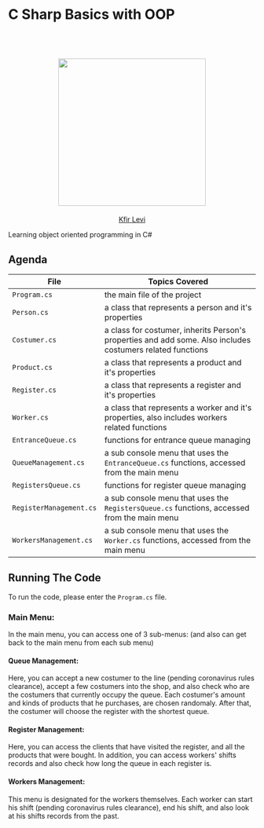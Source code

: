 # C Sharp Basics with OOP
<h1 align="center">
  <br>
  <img src="https://github.com/kfirlevi/C-Sharp-Basics-with-OOP/blob/main/source/Grocery_store_image.jfif" height="300">
</h1>
  <p align="center">
    <a href="https://github.com/kfirlevi"> Kfir Levi </a> 
  </p>

Learning object oriented programming in C#

## Agenda

|File       | Topics Covered |
|----------------|---------|
|`Program.cs`| the main file of the project |
|`Person.cs`| a class that represents a person and it's properties |
|`Costumer.cs`| a class for costumer, inherits Person's properties and add some. Also includes costumers related functions |
|`Product.cs`| a class that represents a product and it's properties |
|`Register.cs`| a class that represents a register and it's properties |
|`Worker.cs`| a class that represents a worker and it's properties, also includes workers related functions |
|`EntranceQueue.cs`| functions for entrance queue managing|
|`QueueManagement.cs`| a sub console menu that uses the `EntranceQueue.cs` functions, accessed from the main menu |
|`RegistersQueue.cs`| functions for register queue managing|
|`RegisterManagement.cs`| a sub console menu that uses the `RegistersQueue.cs` functions, accessed from the main menu |
|`WorkersManagement.cs`| a sub console menu that uses the `Worker.cs` functions, accessed from the main menu |


## Running The Code
To run the code, please enter the `Program.cs` file. 
### Main Menu:
In the main menu, you can access one of 3 sub-menus: (and also can get back to the main menu from each sub menu)
#### Queue Management:
Here, you can accept a new costumer to the line (pending coronavirus rules clearance), accept a few costumers into the shop, and also check who are the costumers that currently occupy the queue. Each costumer's amount and kinds of products that he purchases, are chosen randomaly. After that, the costumer will choose the register with the shortest queue.
#### Register Management:
Here, you can access the clients that have visited the register, and all the products that were bought. In addition, you can access workers' shifts records and also check how long the queue in each register is.
#### Workers Management:
This menu is designated for the workers themselves. Each worker can start his shift (pending coronavirus rules clearance), end his shift, and also look at his shifts records from the past.
